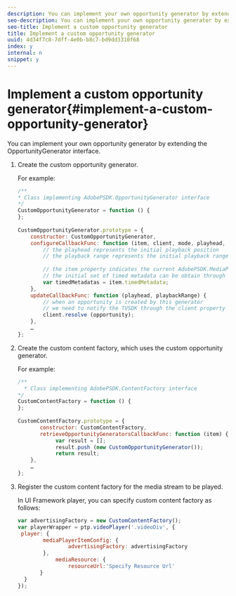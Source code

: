```yaml
---
description: You can implement your own opportunity generator by extending the OpportunityGenerator interface.
seo-description: You can implement your own opportunity generator by extending the OpportunityGenerator interface.
seo-title: Implement a custom opportunity generator
title: Implement a custom opportunity generator
uuid: 4d34f7c8-7dff-4e0b-b8c7-bd9dd3310f68
index: y
internal: n
snippet: y
---
```


# Implement a custom opportunity generator{#implement-a-custom-opportunity-generator}

You can implement your own opportunity generator by extending the OpportunityGenerator interface.

1. Create the custom opportunity generator.

   For example: 

   ```js
   /** 
   * Class implementing AdobePSDK.OpportunityGenerator interface 
   */ 
   CustomOpportunityGenerator = function () { 
   }; 
    
   CustomOpportunityGenerator.prototype = { 
       constructor: CustomOpportunityGenerator, 
       configureCallbackFunc: function (item, client, mode, playhead, playbackRange) {  
           // the playhead represents the initial playback position 
           // the playback range represents the initial playback range 
             
           // the item property indicates the current AdobePSDK.MediaPlayerItem associated with this generator 
           // the initial set of timed metadata can be obtain through the item property 
           var timedMetadatas = item.timedMetadata; 
       }, 
       updateCallbackFunc: function (playhead, playbackRange) { 
           // when an opportunity is created by this generator 
           // we need to notify the TVSDK through the client property 
           client.resolve (opportunity); 
       }, 
       … 
   }; 
   
   ```

1. Create the custom content factory, which uses the custom opportunity generator.

   For example: 

   ```js
   /** 
     * Class implementing AdobePSDK.ContentFactory interface 
   */ 
   CustomContentFactory = function () { 
   }; 
    
   CustomContentFactory.prototype = { 
          constructor: CustomContentFactory, 
          retrieveOpportunityGeneratorsCallbackFunc: function (item) { 
               var result = []; 
               result.push (new CustomOpportunityGenerator()); 
               return result; 
       }, 
       … 
   }; 
   
   ```

1. Register the custom content factory for the media stream to be played.

   In UI Framework player, you can specify custom content factory as follows: 

   ```js
   var advertisingFactory = new CustomContentFactory(); 
   var playerWrapper = ptp.videoPlayer('.videoDiv', { 
    player: { 
           mediaPlayerItemConfig: { 
                   advertisingFactory: advertisingFactory 
           }, 
               mediaResource: { 
                   resourceUrl:'Specify Resource Url' 
          } 
     } 
   }); 
   
   ```

